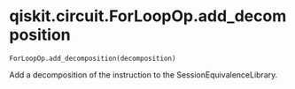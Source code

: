 # qiskit.circuit.ForLoopOp.add\_decomposition

`ForLoopOp.add_decomposition(decomposition)`

Add a decomposition of the instruction to the SessionEquivalenceLibrary.
